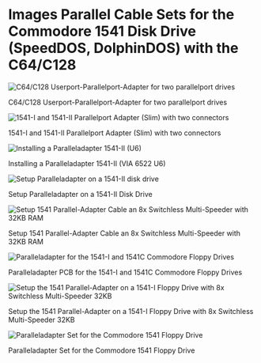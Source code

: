 # Images Parallel Cable Sets for the Commodore 1541 Disk Drive (SpeedDOS, DolphinDOS) with the C64/C128

![C64/C128 Userport-Parallelport-Adapter for two parallelport drives](https://github.com/FraEgg/commodore-1541-parallel-port-adapter-c64-c128-speeddos-dolphindos/blob/master/images/C64_UserP_Parallel_Adapter_2Bus_top_render.png?raw=true "C64/C128 Userport-Parallelport-Adapter for two parallelport drives")

C64/C128 Userport-Parallelport-Adapter for two parallelport drives



![1541-I and 1541-II Parallelport Adapter (Slim) with two connectors](https://github.com/FraEgg/commodore-1541-parallel-port-adapter-c64-c128-speeddos-dolphindos/blob/master/images/1541_Paralleladapter_VIA_6522_(Duo)_Low_top_render.png?raw=true "1541-I and 1541-II Parallelport Adapter (Slim) with two connectors")

1541-I and 1541-II Parallelport Adapter (Slim) with two connectors



![Installing a Paralleladapter 1541-II (U6) ](https://github.com/FraEgg/commodore-1541-parallel-port-adapter-c64-c128-speeddos-dolphindos/blob/master/images/1541-II_PCB_SLIM.jpg?raw=true "Installing a Paralleladapter 1541-II (U6) ")

Installing a Paralleladapter 1541-II (VIA 6522 U6) 



![Setup Paralleladapter on a 1541-II disk drive](https://github.com/FraEgg/commodore-1541-parallel-port-adapter-c64-c128-speeddos-dolphindos/blob/master/images/1541-II_PCB_inst.jpg?raw=true "Setup Paralleladapter on a 1541-II disk drive")

Setup Paralleladapter on a 1541-II Disk Drive



![Setup 1541 Parallel-Adapter Cable an 8x Switchless Multi-Speeder with 32KB RAM](https://github.com/FraEgg/commodore-1541-parallel-port-adapter-c64-c128-speeddos-dolphindos/blob/master/images/1541-II_MS_PCB_inst.jpg?raw=true "Setup 1541 Parallel-Adapter Cable an 8x Switchless Multi-Speeder with 32KB RAM")

Setup 1541 Parallel-Adapter Cable an 8x Switchless Multi-Speeder with 32KB RAM



![Paralleladapter for the 1541-I and 1541C Commodore Floppy Drives](https://github.com/FraEgg/commodore-1541-parallel-port-adapter-c64-c128-speeddos-dolphindos/blob/master/images/1541_Paralleladapter_VIA%206522_(1541C)_top_render.png?raw=true "Paralleladapter for the 1541-I and 1541C Commodore Floppy Drives")

Paralleladapter PCB for the 1541-I and 1541C Commodore Floppy Drives



![Setup the 1541 Parallel-Adapter on a 1541-I Floppy Drive with 8x Switchless Multi-Speeder 32KB](https://github.com/FraEgg/commodore-1541-parallel-port-adapter-c64-c128-speeddos-dolphindos/blob/master/images/1541-I-MS-inst.jpg?raw=true "Setup the 1541 Parallel-Adapter on a 1541-I Floppy Drive with 8x Switchless Multi-Speeder 32KB")

Setup the 1541 Parallel-Adapter on a 1541-I Floppy Drive with 8x Switchless Multi-Speeder 32KB



![Paralleladapter Set for the Commodore 1541 Floppy Drive](https://github.com/FraEgg/commodore-1541-parallel-port-adapter-c64-c128-speeddos-dolphindos/blob/master/images/1541-Prallelcable_Set.jpg?raw=true "Paralleladapter Set for the Commodore 1541 Floppy Drive")

Paralleladapter Set for the Commodore 1541 Floppy Drive
